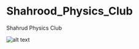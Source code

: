 # Shahrood_Physics_Club
Shahrud Physics Club


![alt text](https://youtu.be/4E5-tyNO_Jo?si=wBfuMd9VyaZehrJh)
